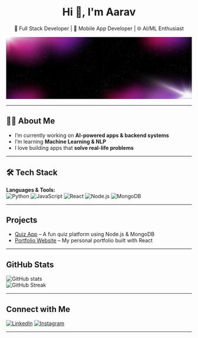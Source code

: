 <div align="center">

# Hi 👋, I'm Aarav  

🚀 Full Stack Developer | 📱 Mobile App Developer | 🌐 AI/ML Enthusiast  

![Banner](./banner.png)

</div>

---

## 👨‍💻 About Me
-  I’m currently working on **AI-powered apps & backend systems**  
-  I’m learning **Machine Learning & NLP**  
-  I love building apps that **solve real-life problems**    

---

## 🛠️ Tech Stack
**Languages & Tools:**  
![Python](https://img.shields.io/badge/-Python-3776AB?style=flat&logo=python&logoColor=white)
![JavaScript](https://img.shields.io/badge/-JavaScript-F7DF1E?style=flat&logo=javascript&logoColor=black)
![React](https://img.shields.io/badge/-React-61DAFB?style=flat&logo=react&logoColor=black)
![Node.js](https://img.shields.io/badge/-Node.js-339933?style=flat&logo=nodedotjs&logoColor=white)
![MongoDB](https://img.shields.io/badge/-MongoDB-47A248?style=flat&logo=mongodb&logoColor=white)

---

##  Projects
- [Quiz App](https://github.com/YOUR_USERNAME/quiz-app) – A fun quiz platform using Node.js & MongoDB  
- [Portfolio Website](https://yourportfolio.com) – My personal portfolio built with React  

---

## GitHub Stats
![GitHub stats](https://github-readme-stats.vercel.app/api?username=Ashu-Arudia&show_icons=true&theme=radical)  
![GitHub Streak](https://github-readme-streak-stats.herokuapp.com/?user=Ashu-Arudia&theme=radical)

---

##  Connect with Me
[![LinkedIn](https://img.shields.io/badge/-LinkedIn-0A66C2?style=flat&logo=linkedin&logoColor=white)](https://linkedin.com/in/yourid)
[![Instagram](https://img.shields.io/badge/-Instagram-E4405F?style=flat&logo=instagram&logoColor=white)](https://instagram.com/yourid)

---
